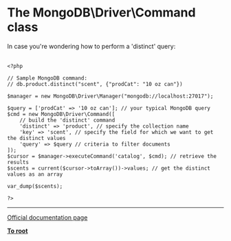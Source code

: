 # The MongoDB\Driver\Command class



In case you&apos;re wondering how to perform a &apos;distinct&apos; query:<br><br>

```
<?php

// Sample MongoDB command:
// db.product.distinct("scent", {"prodCat": "10 oz can"})

$manager = new MongoDB\Driver\Manager("mongodb://localhost:27017");

$query = ['prodCat' => '10 oz can']; // your typical MongoDB query
$cmd = new MongoDB\Driver\Command([
    // build the 'distinct' command
    'distinct' => 'product', // specify the collection name
    'key' => 'scent', // specify the field for which we want to get the distinct values
    'query' => $query // criteria to filter documents
]);
$cursor = $manager->executeCommand('catalog', $cmd); // retrieve the results
$scents = current($cursor->toArray())->values; // get the distinct values as an array

var_dump($scents);

?>
```
  

---

[Official documentation page](https://www.php.net/manual/en/class.mongodb-driver-command.php)

**[To root](/README.md)**